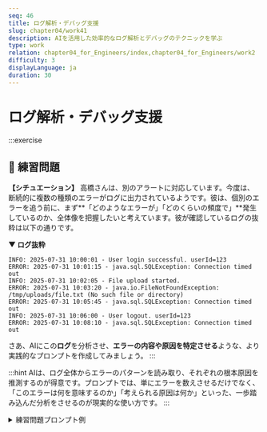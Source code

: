 ```yaml
---
seq: 46
title: ログ解析・デバッグ支援
slug: chapter04/work41
description: AIを活用した効率的なログ解析とデバッグのテクニックを学ぶ
type: work
relation: chapter04_for_Engineers/index,chapter04_for_Engineers/work2
difficulty: 3
displayLanguage: ja
duration: 30
---
```

# ログ解析・デバッグ支援
:::exercise

## 📝 練習問題
**【シチュエーション】**
高橋さんは、別のアラートに対応しています。今度は、断続的に複数の種類のエラーがログに出力されているようです。彼は、個別のエラーを追う前に、まず**「どのようなエラーが」「どのくらいの頻度で」**発生しているのか、全体像を把握したいと考えています。彼が確認しているログの抜粋は以下の通りです。

**▼ ログ抜粋**
```
INFO: 2025-07-31 10:00:01 - User login successful. userId=123
ERROR: 2025-07-31 10:01:15 - java.sql.SQLException: Connection timed out
INFO: 2025-07-31 10:02:05 - File upload started.
ERROR: 2025-07-31 10:03:20 - java.io.FileNotFoundException: /tmp/uploads/file.txt (No such file or directory)
ERROR: 2025-07-31 10:05:45 - java.sql.SQLException: Connection timed out
INFO: 2025-07-31 10:06:00 - User logout. userId=123
ERROR: 2025-07-31 10:08:10 - java.sql.SQLException: Connection timed out
```
さあ、AIにこの**ログ**を分析させ、**エラーの内容や原因を特定させる**ような、より実践的なプロンプトを作成してみましょう。
:::

:::hint
AIは、ログ全体からエラーのパターンを読み取り、それぞれの根本原因を推測するのが得意です。プロンプトでは、単にエラーを数えさせるだけでなく、「このエラーは何を意味するのか」「考えられる原因は何か」といった、一歩踏み込んだ分析をさせるのが現実的な使い方です。
:::

<details>
<summary>練習問題プロンプト例</summary>

```
あなたは、システムの安定性を監視するSRE（Site Reliability Engineer）です。
以下のログの抜粋から、発生しているエラーを分析してください。

# ログ抜粋
INFO: 2025-07-31 10:00:01 - User login successful. userId=123
ERROR: 2025-07-31 10:01:15 - java.sql.SQLException: Connection timed out
INFO: 2025-07-31 10:02:05 - File upload started.
ERROR: 2025-07-31 10:03:20 - java.io.FileNotFoundException: /tmp/uploads/file.txt (No such file or directory)
ERROR: 2025-07-31 10:05:45 - java.sql.SQLException: Connection timed out
INFO: 2025-07-31 10:06:00 - User logout. userId=123
ERROR: 2025-07-31 10:08:10 - java.sql.SQLException: Connection timed out

# 指示
1.  ログに含まれる2種類のエラーメッセージを特定してください。
2.  それぞれのエラーについて、メッセージから直接的に分かる原因を説明してください。
3.  特に`java.sql.SQLException: Connection timed out`について、システムレベルで考えられる根本的な原因を3つ推測してください。
```

### AI回答出力例

```
承知いたしました。ログを分析し、レポートします。

### 1. エラーメッセージの特定
ログからは、以下の2種類のエラーが確認できます。
* `java.sql.SQLException: Connection timed out`
* `java.io.FileNotFoundException: /tmp/uploads/file.txt (No such file or directory)`

### 2. 各エラーの直接的な原因
* **`FileNotFoundException`**: 指定されたパス `/tmp/uploads/file.txt` にファイルが存在しないため、読み込みまたは書き込みに失敗しています。
* **`SQLException: Connection timed out`**: アプリケーションがデータベースに接続しようとした際、一定時間内に応答がなかったことを示します。

### 3. `Connection timed out`の根本原因の推測
このエラーの根本的な原因としては、以下のようなシステムレベルの問題が考えられます。
1.  **データベースサーバーの高負荷**: 多数のクエリが集中するなどしてデータベースの負荷が高まり、新しい接続に応答できなくなっている。
2.  **ネットワークの問題**: アプリケーションサーバーとデータベースサーバー間のネットワーク経路で、遅延やパケットロスが発生している。
3.  **設定の不備**: アプリケーションのデータベース接続プールの設定（最大接続数など）が不適切で、コネクションが枯渇している。
```

</summary>

